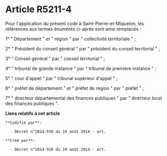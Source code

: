 # Article R5211-4

Pour l'application du présent code à Saint-Pierre-et-Miquelon, les références aux termes énumérés ci-après sont ainsi
remplacés : 

1° " Département " et " région " par " collectivité territoriale " ; 

2° " Président du conseil général " par " président du conseil territorial " ; 

3° " Conseil général " par " conseil territorial " ; 

4° " tribunal de grande instance " par " tribunal de première instance " ; 

5° " cour d'appel " par " tribunal supérieur d'appel " ; 

6° " préfet de département " et " préfet de région " par " préfet " ; 

7° " directeur départemental des finances publiques " par " directeur local des finances publiques ".

**Liens relatifs à cet article**

	**Codifié par**:

	  - Décret n°2014-930 du 19 août 2014 - art.

	**Créé par**:

	  - Décret n°2014-930 du 19 août 2014 - art.
